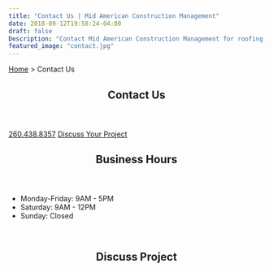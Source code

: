 ```yaml
---
title: "Contact Us | Mid American Construction Management"
date: 2018-09-12T19:58:24-04:00
draft: false
Description: "Contact Mid American Construction Management for roofing, siding, windows and more."
featured_image: "contact.jpg"
---
```

<amp-img class="" src="/contact.jpg" width="1920" height="314" alt="Contact MidAmerican Construction Management" title="Contact Us - Discuss Your Project with MidAmerican Construction Management" layout="responsive">
</amp-img>
<a href="/" class="h5 ml2 nolink">Home<a> > <span class="h5">Contact Us</span>
<br>
<div class="mt3 mx2 flex flex-wrap"><div class="px2 col-12 sm-col-6 md-col-4  "><section class="www-templates-group flex-column justify-center" id="call">
        <header class="mb2 www-heading relative">
          <h2 class="caps ampstart-title-sm  mx3">Contact Us</h2>
          <span class="ampstart-caption block pb1"></span>
        </header>

<a href="tel:2604388357" class="ampstart-btn mb2 caps inline-block ml4 pb1 pt1 ">260.438.8357</a>
<a href="/contact/#contact-form" class="ampstart-btn caps inline-block ml4 pb1 ">Discuss Your Project</a>

</section></div><!-- <div class="px2 col-12 sm-col-6 md-col-4  "><section class="www-templates-group flex-column justify-center" id="address">
  <header class="mb2 www-heading relative">
  <h2 class="caps ampstart-title-sm mx3">Address</h2>
    <span class="ampstart-caption block pb1"></span>
  </header>
  <p class="h4 col-10 mx4 pb1">111 E 9th St, Auburn, IN 46706</p><a href="/contact/#map-directions" class="ampstart-btn caps inline-block ml4 pb1 pt1 ">Map & Directions</a>
</section></div> --><div class="px2 col-12 sm-col-6 md-col-4  "><section class="www-templates-group flex-column justify-center" id="business-hours">
        <header class="mb2 www-heading relative">
          <h2 class="caps ampstart-title-sm  mx3">Business Hours</h2>
          <span class="ampstart-caption block pb1"></span>
        </header>
<ul>
  <li>Monday-Friday:   9AM - 5PM</li>
  <li>Saturday:   9AM - 12PM</li>
  <li>Sunday:   Closed</li>
</ul>
</section></div></div>

<br>





<section class="www-templates-group flex-column justify-center" id="contact-form">
        <header class="mb2 www-heading relative">
          <h2 class="caps ampstart-title-sm  mx3">Discuss Project</h2>
          <span class="ampstart-caption block pb1"></span>
        </header>
<amp-iframe width="900" height="1300"
    sandbox="allow-scripts allow-same-origin allow-popups-to-escape-sandbox allow-forms"
    layout="responsive"
    frameborder="0"
    src="https://docs.google.com/forms/d/e/1FAIpQLSdGVrGr7TDsjzKe3xE1OU-QCogaQUKhv4wODI1ngs00ltWWaA/viewform">
</amp-iframe>
</section>
<!-- <section class="www-templates-group flex-column justify-center" id="map-directions">
        <header class="mb2 www-heading relative">
          <h2 class="caps ampstart-title-sm  mx3">Map / Directions</h2>
          <span class="ampstart-caption block pb1"></span>
        </header>
<p class="col-10 mx4 pb1 pt1"><amp-iframe width="200" height="100"
    sandbox="allow-scripts allow-same-origin"
    layout="responsive"
    frameborder="0"
    src="https://www.google.com/maps/embed?pb=!1m14!1m8!1m3!1d11977.547748967978!2d-85.0552541!3d41.3656773!3m2!1i1024!2i768!4f13.1!3m3!1m2!1s0x0%3A0xa875016d1c3f002d!2sSquiller+%26+Hamilton.+LLP!5e0!3m2!1sen!2sus!4v1537806510905">
</amp-iframe></p>
</section> -->
